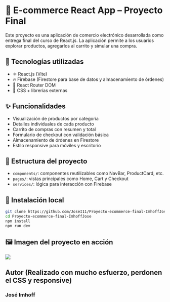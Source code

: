 # 🛒 E-commerce React App – Proyecto Final

Este proyecto es una aplicación de comercio electrónico desarrollada como entrega final del curso de React.js. La aplicación permite a los usuarios explorar productos, agregarlos al carrito y simular una compra.

## 🚀 Tecnologías utilizadas

- ⚛️ React.js (Vite)
- 🔥 Firebase (Firestore para base de datos y almacenamiento de órdenes)
- 🧩 React Router DOM
- 💅 CSS + librerías externas

## ✨ Funcionalidades

- Visualización de productos por categoría
- Detalles individuales de cada producto
- Carrito de compras con resumen y total
- Formulario de checkout con validación básica
- Almacenamiento de órdenes en Firestore
- Estilo responsive para móviles y escritorio

## 📂 Estructura del proyecto

- `components/`: componentes reutilizables como NavBar, ProductCard, etc.
- `pages/`: vistas principales como Home, Cart y Checkout
- `services/`: lógica para interacción con Firebase

## 🧪 Instalación local

```bash
git clone https://github.com/JoseI11/Proyecto-ecommerce-final-ImhoffJose.git
cd Proyecto-ecommerce-final-ImhoffJose
npm install
npm run dev
```

## 🖼️ Imagen del proyecto en acción
![](https://github.com/JoseI11/Proyecto-ecommerce-final-ImhoffJose/blob/main/public/images/gif-ecommerce.gif)

## Autor (Realizado con mucho esfuerzo, perdonen el CSS y responsive)
### José Imhoff 

